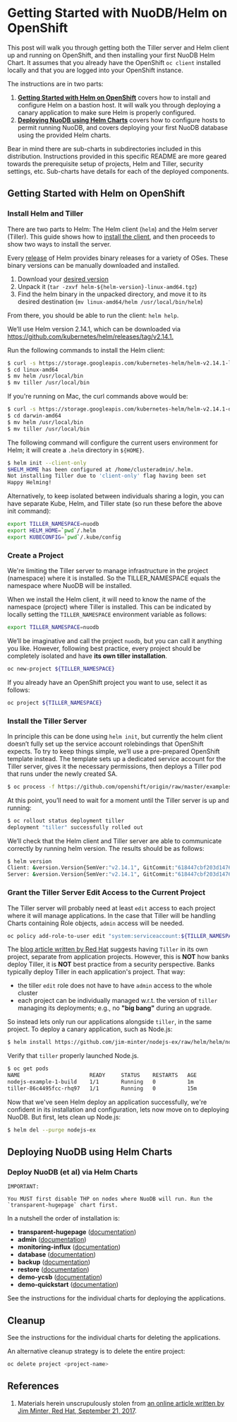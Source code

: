# Getting Started with NuoDB/Helm on OpenShift

This post will walk you through getting both the Tiller server and Helm client up and running on OpenShift, and then installing your first NuoDB Helm Chart. It assumes that you already have the OpenShift `oc client` installed locally and that you are logged into your OpenShift instance.

The instructions are in two parts:

1. **[Getting Started with Helm on OpenShift][4]** covers how to install and configure Helm on a bastion host. It will walk you through deploying a canary application to make sure Helm is properly configured.
2. **[Deploying NuoDB using Helm Charts][5]** covers how to configure hosts to permit running NuoDB, and covers deploying your first NuoDB database using the provided Helm charts.

Bear in mind there are sub-charts in subdirectories included in this distribution. Instructions provided in this specific README are more geared towards the prerequisite setup of projects, Helm and Tiller, security settings, etc. Sub-charts have details for each of the deployed components.

## Getting Started with Helm on OpenShift

### Install Helm and Tiller

There are two parts to Helm: The Helm client (`helm`) and the Helm server (Tiller). This guide shows how to [install the client][1], and then proceeds to show two ways to install the server.

Every [release][2] of Helm provides binary releases for a variety of OSes. These binary versions can be manually downloaded and installed.

1. Download your [desired version][2]
2. Unpack it (`tar -zxvf helm-${helm-version}-linux-amd64.tgz`)
3. Find the helm binary in the unpacked directory, and move it to its desired destination (`mv linux-amd64/helm /usr/local/bin/helm`)

From there, you should be able to run the client: `helm help`.

We’ll use Helm version 2.14.1, which can be downloaded via <https://github.com/kubernetes/helm/releases/tag/v2.14.1.>

Run the following commands to install the Helm client:

```bash
$ curl -s https://storage.googleapis.com/kubernetes-helm/helm-v2.14.1-linux-amd64.tar.gz | tar xz
$ cd linux-amd64
$ mv helm /usr/local/bin
$ mv tiller /usr/local/bin
```

If you're running on Mac, the curl commands above would be:

```bash
$ curl -s https://storage.googleapis.com/kubernetes-helm/helm-v2.14.1-darwin-amd64.tar.gz | tar xz
$ cd darwin-amd64
$ mv helm /usr/local/bin
$ mv tiller /usr/local/bin
```

The following command will configure the current users environment for Helm; it will create a `.helm` directory in `${HOME}`.

```bash
$ helm init --client-only
$HELM_HOME has been configured at /home/clusteradmin/.helm.
Not installing Tiller due to 'client-only' flag having been set
Happy Helming!
```

Alternatively, to keep isolated between individuals sharing a login, you can have separate Kube, Helm, and Tiller state (so run these before the above init command):

```bash
export TILLER_NAMESPACE=nuodb
export HELM_HOME=`pwd`/.helm
export KUBECONFIG=`pwd`/.kube/config
```

### Create a Project

We're limiting the Tiller server to manage infrastructure in the project (namespace) where it is installed. So the TILLER_NAMESPACE equals the namespace where NuoDB will be installed.

When we install the Helm client, it will need to know the name of the namespace (project) where Tiller is installed. This can be indicated by locally setting the `TILLER_NAMESPACE` environment variable as follows:

```bash
export TILLER_NAMESPACE=nuodb
```

We’ll be imaginative and call the project `nuodb`, but you can call it anything you like. However, following best practice, every project should be completely isolated and have **its own tiller installation**.

```bash
oc new-project ${TILLER_NAMESPACE}
```

If you already have an OpenShift project you want to use, select it as follows:

```bash
oc project ${TILLER_NAMESPACE}
```

### Install the Tiller Server

In principle this can be done using `helm init`, but currently the helm client doesn’t fully set up the service account rolebindings that OpenShift expects. To try to keep things simple, we’ll use a pre-prepared OpenShift template instead. The template sets up a dedicated service account for the Tiller server, gives it the necessary permissions, then deploys a Tiller pod that runs under the newly created SA.

```bash
$ oc process -f https://github.com/openshift/origin/raw/master/examples/helm/tiller-template.yaml -p TILLER_NAMESPACE="${TILLER_NAMESPACE}" -p HELM_VERSION=v2.14.1 | oc create -f -
```

At this point, you’ll need to wait for a moment until the Tiller server is up and running:

```bash
$ oc rollout status deployment tiller
deployment "tiller" successfully rolled out
```

We’ll check that the Helm client and Tiller server are able to communicate correctly by running helm version. The results should be as follows:

```bash
$ helm version
Client: &version.Version{SemVer:"v2.14.1", GitCommit:"618447cbf203d147601b4b9bd7f8c37a5d39fbb4", GitTreeState:"clean"}
Server: &version.Version{SemVer:"v2.14.1", GitCommit:"618447cbf203d147601b4b9bd7f8c37a5d39fbb4", GitTreeState:"clean"}
```

### Grant the Tiller Server Edit Access to the Current Project

The Tiller server will probably need at least `edit` access to each project where it will manage applications. In the case that Tiller will be handling Charts containing Role objects, `admin` access will be needed.

```bash
oc policy add-role-to-user edit "system:serviceaccount:${TILLER_NAMESPACE}:tiller"
```

The [blog article written by Red Hat][0] suggests having `Tiller` in its own project, separate from application projects. However, this is **NOT** how banks deploy Tiller, it is **NOT** best practice from a security perspective. Banks typically deploy Tiller in each application's project. That way:

- the tiller `edit` role does not have to have `admin` access to the whole cluster
- each project can be individually managed w.r.t. the version of `tiller` managing its deployments; e.g., no **"big bang"** during an upgrade.

So instead lets only run our applications alongside `tiller`, in the same project. To deploy a canary application, such as Node.js:

```bash
$ helm install https://github.com/jim-minter/nodejs-ex/raw/helm/helm/nodejs-0.1.tgz -n nodejs-ex
```

Verify that `tiller` properly launched Node.js.

```bash
$ oc get pods
NAME                      READY     STATUS    RESTARTS   AGE
nodejs-example-1-build    1/1       Running   0          1m
tiller-86c4495fcc-rhq97   1/1       Running   0          15m
```

Now that we've seen Helm deploy an application successfully, we're confident in its installation and configuration, lets now move on to deploying NuoDB. But first, lets clean up Node.js:

```bash
$ helm del --purge nodejs-ex
```

## Deploying NuoDB using Helm Charts

### Deploy NuoDB (et al) via Helm Charts

    IMPORTANT:
    
    You MUST first disable THP on nodes where NuoDB will run. Run the `transparent-hugepage` chart first.

In a nutshell the order of installation is:

- **transparent-hugepage** ([documentation](transparent-hugepage/README.md))
- **admin** ([documentation](admin/README.md))
- **monitoring-influx** ([documentation](monitoring-influx/README.md))
- **database** ([documentation](database/README.md))
- **backup** ([documentation](backup/README.md))
- **restore** ([documentation](restore/README.md))
- **demo-ycsb** ([documentation](demo-ycsb/README.md))
- **demo-quickstart** ([documentation](demo-quickstart/README.md))

See the instructions for the individual charts for deploying the applications.

## Cleanup

See the instructions for the individual charts for deleting the applications.

An alternative cleanup strategy is to delete the entire project:

```bash
oc delete project <project-name>
```

## References

1. Materials herein unscrupulously stolen from [an online article written by Jim Minter, Red Hat, September 21, 2017][0].

[0]: https://blog.openshift.com/getting-started-helm-openshift/
[1]: https://helm.sh/docs/using_helm/
[2]: https://github.com/helm/helm/releases
[3]: https://docs.google.com/document/d/1G1Ljwe0c97KsH881QPUZK6ZtIShCk8jkxskXehuLpKw/edit#
[4]: #getting-started-with-helm-on-openshift
[5]: #deploying-nuodb-using-helm-charts
